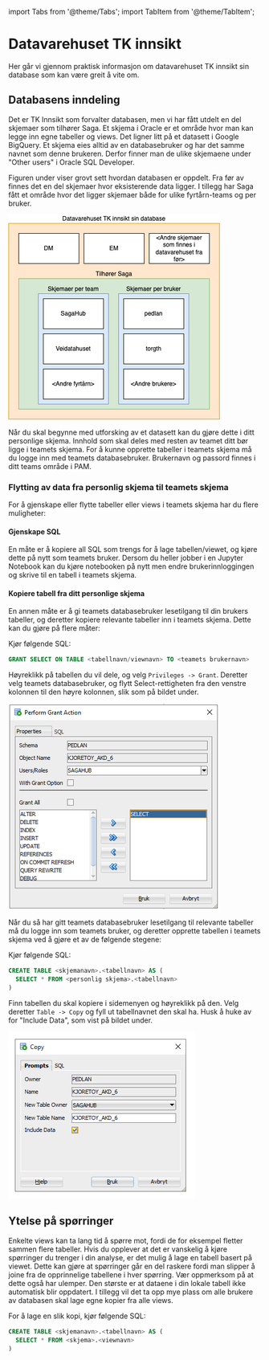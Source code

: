 import Tabs from '@theme/Tabs';
import TabItem from '@theme/TabItem';

# Datavarehuset TK innsikt

Her går vi gjennom praktisk informasjon om datavarehuset TK innsikt sin database som kan være greit å vite om.

## Databasens inndeling

Det er TK Innsikt som forvalter databasen, men vi har fått utdelt en del skjemaer som tilhører Saga. Et skjema i Oracle er et område hvor man kan legge inn egne tabeller og views. Det ligner litt på et datasett i Google BigQuery. Et skjema eies alltid av en databasebruker og har det samme navnet som denne brukeren. Derfor finner man de ulike skjemaene under "Other users" i Oracle SQL Developer.

Figuren under viser grovt sett hvordan databasen er oppdelt. Fra før av finnes det en del skjemaer hvor eksisterende data ligger. I tillegg har Saga fått et område hvor det ligger skjemaer både for ulike fyrtårn-teams og per bruker.

![Datavarehuset TK innsikt sin database](./img/tkinnsikt.drawio.png)

Når du skal begynne med utforsking av et datasett kan du gjøre dette i ditt personlige skjema. Innhold som skal deles med resten av teamet ditt bør ligge i teamets skjema. For å kunne opprette tabeller i teamets skjema må du logge inn med teamets databasebruker. Brukernavn og passord finnes i ditt teams område i PAM.

### Flytting av data fra personlig skjema til teamets skjema

For å gjenskape eller flytte tabeller eller views i teamets skjema har du flere muligheter:

#### Gjenskape SQL

En måte er å kopiere all SQL som trengs for å lage tabellen/viewet, og kjøre dette på nytt som teamets bruker. Dersom du heller jobber i en Jupyter Notebook kan du kjøre notebooken på nytt men endre brukerinnloggingen og skrive til en tabell i teamets skjema.

#### Kopiere tabell fra ditt personlige skjema

En annen måte er å gi teamets databasebruker lesetilgang til din brukers tabeller, og deretter kopiere relevante tabeller inn i teamets skjema. Dette kan du gjøre på flere måter:

<Tabs>
  <TabItem value="sql" label="SQL" default>

Kjør følgende SQL:

```sql
GRANT SELECT ON TABLE <tabellnavn/viewnavn> TO <teamets brukernavn>
```

  </TabItem>
  <TabItem value="sqldeveloper" label="SQL Developer">

Høyreklikk på tabellen du vil dele, og velg `Privileges -> Grant`. Deretter velg teamets databasebruker, og flytt Select-rettigheten fra den venstre kolonnen til den høyre kolonnen, slik som på bildet under.

![Dialog som viser hvordan gi lesetilgang til tabeller i SQL Developer](./img/sql-developer-grant.png)

  </TabItem>
</Tabs>

Når du så har gitt teamets databasebruker lesetilgang til relevante tabeller må du logge inn som teamets bruker, og deretter opprette tabellen i teamets skjema ved å gjøre et av de følgende stegene:

<Tabs>
  <TabItem value="sql" label="SQL" default>

Kjør følgende SQL:

```sql
CREATE TABLE <skjemanavn>.<tabellnavn> AS (
  SELECT * FROM <personlig skjema>.<tabellnavn>
)
```

  </TabItem>
  <TabItem value="sqldeveloper" label="SQL Developer">

Finn tabellen du skal kopiere i sidemenyen og høyreklikk på den. Velg deretter `Table -> Copy` og fyll ut tabellnavnet den skal ha. Husk å huke av for "Include Data", som vist på bildet under.

![Dialog som viser hvordan kopiere tabeller i SQL Developer](./img/sql-developer-copy.png)

  </TabItem>
</Tabs>

## Ytelse på spørringer

Enkelte views kan ta lang tid å spørre mot, fordi de for eksempel fletter sammen flere tabeller. Hvis du opplever at det er vanskelig å kjøre spørringer du trenger i din analyse, er det mulig å lage en tabell basert på viewet. Dette kan gjøre at spørringer går en del raskere fordi man slipper å joine fra de opprinnelige tabellene i hver spørring. Vær oppmerksom på at dette også har ulemper. Den største er at dataene i din lokale tabell ikke automatisk blir oppdatert. I tillegg vil det ta opp mye plass om alle brukere av databasen skal lage egne kopier fra alle views.

For å lage en slik kopi, kjør følgende SQL:

```sql
CREATE TABLE <skjemanavn>.<tabellnavn> AS (
  SELECT * FROM <skjema>.<viewnavn>
)
```
